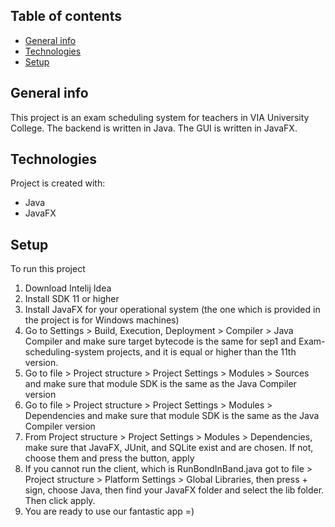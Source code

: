 ## Table of contents
* [General info](#general-info)
* [Technologies](#technologies)
* [Setup](#setup)

## General info
This project is an exam scheduling system for teachers in VIA University College. 
The backend is written in Java.
The GUI is written in JavaFX.
## Technologies
Project is created with:
* Java
* JavaFX
## Setup
To run this project

1) Download Intelij Idea
2) Install SDK 11 or higher
3) Install JavaFX for your operational system (the one which is provided in the project is for Windows machines)
4) Go to Settings > Build, Execution, Deployment > Compiler > Java Compiler and make sure target bytecode is the same for sep1 and Exam-scheduling-system projects, and it is equal or higher than the 11th version.
5) Go to file > Project structure > Project Settings > Modules > Sources  and make sure that module SDK is the same as the Java Compiler version
6) Go to file > Project structure > Project Settings > Modules > Dependencies and make sure that module SDK is the same as the Java Compiler version
7) From  Project structure > Project Settings > Modules > Dependencies, make sure that JavaFX, JUnit, and SQLite exist and are chosen. If not, choose them and press the button, apply
8) If you cannot run the client, which is RunBondInBand.java got to file > Project structure > Platform Settings > Global Libraries, then press + sign, choose Java, then find your JavaFX folder and select the lib folder. Then click apply.
9) You are ready to use our fantastic app =)

